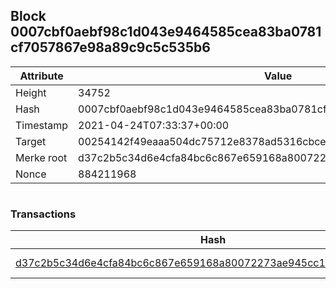 ## Block 0007cbf0aebf98c1d043e9464585cea83ba0781cf7057867e98a89c9c5c535b6

Attribute | Value
--- | ---
Height | 34752
Hash | 0007cbf0aebf98c1d043e9464585cea83ba0781cf7057867e98a89c9c5c535b6
Timestamp | 2021-04-24T07:33:37+00:00
Target | 00254142f49eaaa504dc75712e8378ad5316cbcead634704b3734b6271167cc4
Merke root | d37c2b5c34d6e4cfa84bc6c867e659168a80072273ae945cc13764a59c64b4fd
Nonce | 884211968

```

```

### Transactions

Hash | Amount
--- | ---
[d37c2b5c34d6e4cfa84bc6c867e659168a80072273ae945cc13764a59c64b4fd](d37c2b5c34d6e4cfa84bc6c867e659168a80072273ae945cc13764a59c64b4fd.md) | 10.00000000 SKEPTI 
